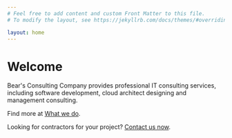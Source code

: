 ```yaml
---
# Feel free to add content and custom Front Matter to this file.
# To modify the layout, see https://jekyllrb.com/docs/themes/#overriding-theme-defaults

layout: home
---
```


# Welcome
Bear's Consulting Company provides professional IT consulting services,
including software development, cloud architect designing and management consulting.

Find more at [What we do](/service).

Looking for contractors for your project? [Contact us now](/contact-us).


